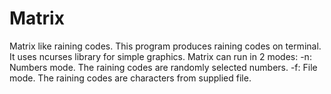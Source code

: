 Matrix
======
Matrix like raining codes. This program produces raining codes on
terminal. It uses ncurses library for simple graphics. Matrix can run
in 2 modes:
-n: Numbers mode. The raining codes are randomly selected numbers.
-f: File mode. The raining codes are characters from supplied file.

